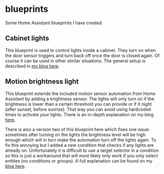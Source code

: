 # blueprints
Some Home Assistant blueprints I have created

## Cabinet lights
This blueprint is used to control lights inside a cabinet. They turn on when the door sensor triggers and turn back off once the door is closed again. Of course it can be used in other similar situations. The general setup is described in [my blog here](https://thesmarthomejourney.com/2020/07/07/diy-smart-wardrobe-lights/).

## Motion brightness light
This blueprint extends the included motion sensor automation from Home Assistant by adding a brightness sensor. The lights will only turn on if the brightness is lower than a certain threshold you can provide or if it night (after sunset, before sunrise). That way you can avoid using hardcoded times to activate your lights. There is an in-depth explanation on my blog [here](https://thesmarthomejourney.com/2021/04/19/ultimate-smart-light-system/).

There is also a version two of this blueprint here which fixes one issue: sometimes after turning on the lights the brightness level will be high enough which will in turn make the automation turn off the lights again. To fix this annoying but I added a new condition that checks if any lights are already on. Unfortunately it is difficult to use a target selector in a condition so this is just a workaround that will most likely only work if you only select entities (no conditions or groups). A full explanation can be found on my [blog here](https://thesmarthomejourney.com/2022/02/20/target-selector-in-a-condition/).